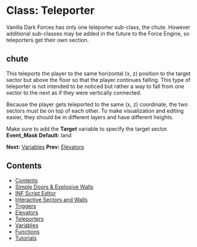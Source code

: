 # Class: Teleporter
Vanilla Dark Forces has only one teleporter sub-class, the chute. However additional sub-classes may be added in the future to the Force Engine, so teleporters get their own section.
## chute
This teleports the player to the same horizontal (x, z) position to the target sector but above the floor so that the player continues falling. This type of teleporter is not intended to be noticed but rather a way to fall from one sector to the next as if they were vertically connected.

Because the player gets teleported to the same (x, z) coordinate, the two sectors must be on top of each other. To make visualization and editing easier, they should be in different layers and have different heights.

Make sure to add the **Target** variable to specify the target sector.
**Event_Mask Default:** land

**Next:**  [Variables](local://Inf_Variables)  **Prev:** [Elevators](local://Inf_Elevators)
## Contents
  * [Contents](local://InfScript)
  * [Simple Doors & Explosive Walls](local://Inf_SimpleInteractiveElements)
  * [INF Script Editor](local://Inf_Editor)
  * [Interactive Sectors and Walls](local://Inf_InteractiveElements)
  * [Triggers](local://Inf_Triggers)
  * [Elevators](local://Inf_Elevators)
  * [Teleporters](local://Inf_Teleporters)
  * [Variables](local://Inf_Variables)
  * [Functions](local://Inf_Functions)
  * [Tutorials](local://Inf_Tutorials)